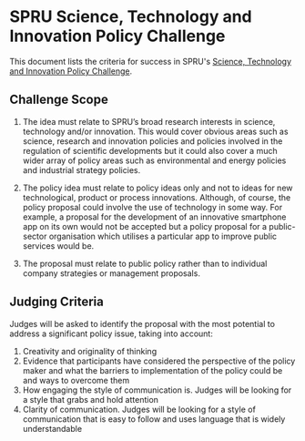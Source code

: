 # SPRU Science, Technology and Innovation Policy Challenge

This document lists the criteria for success in SPRU's [Science, Technology and Innovation Policy Challenge](http://www.sussex.ac.uk/spru/study/stichallenge).

## Challenge Scope

1. The idea must relate to SPRU’s broad research interests in science, technology and/or innovation. This would cover obvious areas such as science, research and innovation policies and policies involved in the regulation of scientific developments but it could also cover a much wider array of policy areas such as environmental and energy policies and industrial strategy policies.

2. The policy idea must relate to policy ideas only and not to ideas for new technological, product or process innovations. Although, of course, the policy proposal could involve the use of technology in some way. For example, a proposal for the development of an innovative smartphone app on its own would not be accepted but a policy proposal for a public-sector organisation which utilises a particular app to improve public services would be.  

3. The proposal must relate to public policy rather than to individual company strategies or management proposals.

## Judging Criteria

Judges will be asked to identify the proposal with the most potential to address a significant policy issue, taking into account:

1. Creativity and originality of thinking
2. Evidence that participants have considered the perspective of the policy maker and what the barriers to implementation of the policy could be and ways to overcome them
3. How engaging the style of communication is. Judges will be looking for a style that grabs and hold attention
4. Clarity of communication. Judges will be looking for a style of communication that is easy to follow and uses language that is widely understandable
